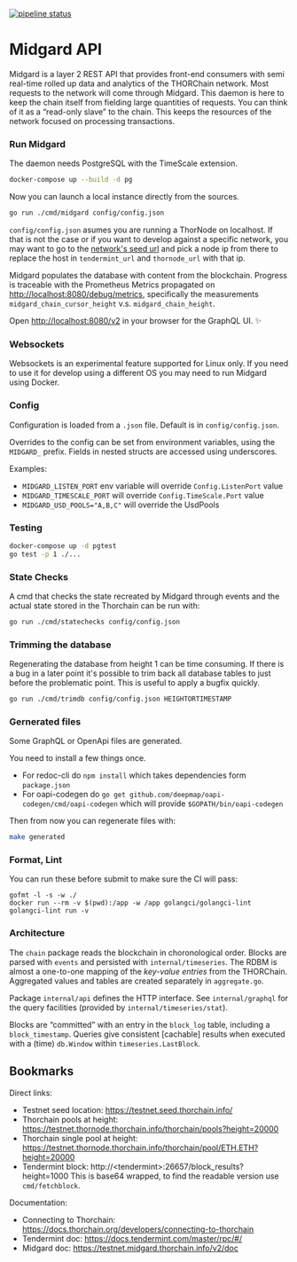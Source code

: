 [![pipeline status](https://gitlab.com/thorchain/midgard/badges/master/pipeline.svg)](https://gitlab.com/thorchain/midgard/commits/master)


# Midgard API

Midgard is a layer 2 REST API that provides front-end consumers with semi real-time rolled up data and analytics of the THORChain network. Most requests to the network will come through Midgard. This daemon is here to keep the chain itself from fielding large quantities of requests. You can think of it as a “read-only slave” to the chain. This keeps the resources of the network focused on processing transactions.



### Run Midgard

The daemon needs PostgreSQL with the TimeScale extension.

```sh
docker-compose up --build -d pg
```

Now you can launch a local instance directly from the sources.

```sh
go run ./cmd/midgard config/config.json
```

`config/config.json` asumes you are running a ThorNode on localhost. If that is not the case or if you want to develop against a specific network, you may want to go to the [network's seed url](https://docs.thorchain.org/developers/connecting-to-thorchain) and pick a node ip from there to replace the host in `tendermint_url` and `thornode_url` with that ip.

Midgard populates the database with content from the blockchain.
Progress is traceable with the Prometheus Metrics propagated on
<http://localhost:8080/debug/metrics>, specifically the measurements
`midgard_chain_cursor_height` v.s. `midgard_chain_height`.

Open <http://localhost:8080/v2> in your browser for the GraphQL UI. ✨

### Websockets

Websockets is an experimental feature supported for Linux only. If you need to use it for develop using a different OS you may need to run Midgard using Docker.

### Config

Configuration is loaded from a `.json` file. Default is in `config/config.json`.

Overrides to the config can be set from environment variables, using the `MIDGARD_` prefix. Fields in nested structs are accessed using underscores.

Examples:
* `MIDGARD_LISTEN_PORT` env variable will override `Config.ListenPort` value
* `MIDGARD_TIMESCALE_PORT` will override `Config.TimeScale.Port` value
* `MIDGARD_USD_POOLS="A,B,C"` will override the UsdPools

### Testing

```bash
docker-compose up -d pgtest
go test -p 1 ./...
```

### State Checks

A cmd that checks the state recreated by Midgard through events and the actual state stored
in the Thorchain can be run with:

```bash
go run ./cmd/statechecks config/config.json
```

### Trimming the database

Regenerating the database from height 1 can be time consuming. If there is a bug in a later point
it's possible to trim back all database tables to just before the problematic point. This is
useful to apply a bugfix quickly.

```bash
go run ./cmd/trimdb config/config.json HEIGHTORTIMESTAMP
```

### Gernerated files

Some GraphQL or OpenApi files are generated.

You need to install a few things once.
* For redoc-cli do `npm install` which takes dependencies form `package.json`
* For oapi-codegen do `go get github.com/deepmap/oapi-codegen/cmd/oapi-codegen`
  which will provide `$GOPATH/bin/oapi-codegen`

Then from now you can regenerate files with:

```bash
make generated
```

### Format, Lint

You can run these before submit to make sure the CI will pass:
```
gofmt -l -s -w ./
docker run --rm -v $(pwd):/app -w /app golangci/golangci-lint golangci-lint run -v
```

### Architecture

The `chain` package reads the blockchain in choronological order.
Blocks are parsed with `events` and persisted with `internal/timeseries`.
The RDBM is almost a one-to-one mapping of the *key-value entries* from the THORChain.
Aggregated values and tables are created separately in `aggregate.go`.

Package `internal/api` defines the HTTP interface. See `internal/graphql` for the query
facilities (provided by `internal/timeseries/stat`).

Blocks are “committed” with an entry in the `block_log` table, including a `block_timestamp`.
Queries give consistent [cachable] results when executed with a (time) `db.Window` within
`timeseries.LastBlock`.

## Bookmarks

Direct links:
* Testnet seed location: https://testnet.seed.thorchain.info/
* Thorchain pools at height: https://testnet.thornode.thorchain.info/thorchain/pools?height=20000
* Thorchain single pool at height: https://testnet.thornode.thorchain.info/thorchain/pool/ETH.ETH?height=20000
* Tendermint block: http://&lt;tendermint&gt;:26657/block_results?height=1000
  This is base64 wrapped, to find the readable version use `cmd/fetchblock`.

Documentation:
* Connecting to Thorchain: https://docs.thorchain.org/developers/connecting-to-thorchain
* Tendermint doc: https://docs.tendermint.com/master/rpc/#/
* Midgard doc: https://testnet.midgard.thorchain.info/v2/doc

